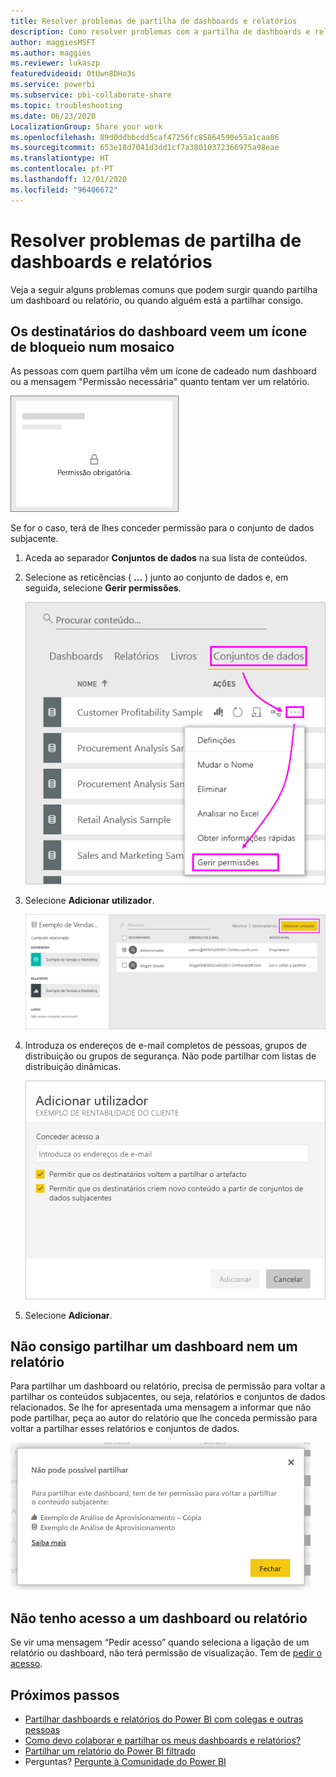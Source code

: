 ```yaml
---
title: Resolver problemas de partilha de dashboards e relatórios
description: Como resolver problemas com a partilha de dashboards e relatórios do Power BI com colegas dentro e fora da organização.
author: maggiesMSFT
ms.author: maggies
ms.reviewer: lukaszp
featuredvideoid: 0tUwn8DHo3s
ms.service: powerbi
ms.subservice: pbi-collaborate-share
ms.topic: troubleshooting
ms.date: 06/23/2020
LocalizationGroup: Share your work
ms.openlocfilehash: 89d0ddbbcdd5caf47256fc85864590e55a1caa86
ms.sourcegitcommit: 653e18d7041d3dd1cf7a38010372366975a98eae
ms.translationtype: HT
ms.contentlocale: pt-PT
ms.lasthandoff: 12/01/2020
ms.locfileid: "96406672"
---
```

# <a name="troubleshoot-sharing-dashboards-and-reports"></a>Resolver problemas de partilha de dashboards e relatórios

Veja a seguir alguns problemas comuns que podem surgir quando partilha um dashboard ou relatório, ou quando alguém está a partilhar consigo. 

## <a name="dashboard-recipients-see-a-lock-icon-in-a-tile"></a>Os destinatários do dashboard veem um ícone de bloqueio num mosaico

As pessoas com quem partilha vêm um ícone de cadeado num dashboard ou a mensagem "Permissão necessária" quanto tentam ver um relatório.

![Mosaico bloqueado do Power BI](media/service-share-dashboards/power-bi-locked_tile_small.png)

Se for o caso, terá de lhes conceder permissão para o conjunto de dados subjacente.

1. Aceda ao separador **Conjuntos de dados** na sua lista de conteúdos.

1. Selecione as reticências ( **...** ) junto ao conjunto de dados e, em seguida, selecione **Gerir permissões**.

    ![Gerir permissões](media/service-share-dashboards/power-bi-sharing-manage-permissions.png)

1. Selecione **Adicionar utilizador**.

    ![Selecione Adicionar utilizador](media/service-share-dashboards/power-bi-share-dataset-add-user.png)

1. Introduza os endereços de e-mail completos de pessoas, grupos de distribuição ou grupos de segurança. Não pode partilhar com listas de distribuição dinâmicas.

    ![Adicionar endereços de e-mail](media/service-share-dashboards/power-bi-add-user-dataset.png)

1. Selecione **Adicionar**.

## <a name="i-cant-share-a-dashboard-or-report"></a>Não consigo partilhar um dashboard nem um relatório

Para partilhar um dashboard ou relatório, precisa de permissão para voltar a partilhar os conteúdos subjacentes, ou seja, relatórios e conjuntos de dados relacionados. Se lhe for apresentada uma mensagem a informar que não pode partilhar, peça ao autor do relatório que lhe conceda permissão para voltar a partilhar esses relatórios e conjuntos de dados.

![Mensagem "Não é possível partilhar"](media/service-share-dashboards/power-bi-sharing-unable-to-share.png)

## <a name="i-dont-have-access-to-a-dashboard-or-report"></a>Não tenho acesso a um dashboard ou relatório

Se vir uma mensagem “Pedir acesso” quando seleciona a ligação de um relatório ou dashboard, não terá permissão de visualização. Tem de [pedir o acesso](service-request-access.md).

## <a name="next-steps"></a>Próximos passos

- [Partilhar dashboards e relatórios do Power BI com colegas e outras pessoas](service-share-dashboards.md)
- [Como devo colaborar e partilhar os meus dashboards e relatórios?](service-how-to-collaborate-distribute-dashboards-reports.md)
-  [Partilhar um relatório do Power BI filtrado](service-share-reports.md)
- Perguntas? [Pergunte à Comunidade do Power BI](https://community.powerbi.com/)
